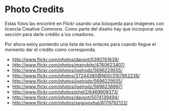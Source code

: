# Photo Credits
Estas fotos las encontré en Flickr usando una búsqueda para imágenes con licencia Creative Commons. Como parte del diseño hay que incorporar una sección para darle crédito a los creadores.

Por ahora estoy poniendo una lista de los enlaces para cuando llegue el momento dar el crédito como corresponda.

- http://www.flickr.com/photos/davsot/5390761639/
- http://www.flickr.com/photos/manybits/4760623407/
- http://www.flickr.com/photos/joelrodz/5696229555/
- http://www.flickr.com/photos/37244380@N00/3107952236/
- http://www.flickr.com/photos/joelrodz/5696229555/
- http://www.flickr.com/photos/joelrodz/5696238897/
- http://www.flickr.com/photos/phet2/6469909373/
- http://www.flickr.com/photos/davsot/5074139494/
- http://www.flickr.com/photos/segoyovbal/8179792122/